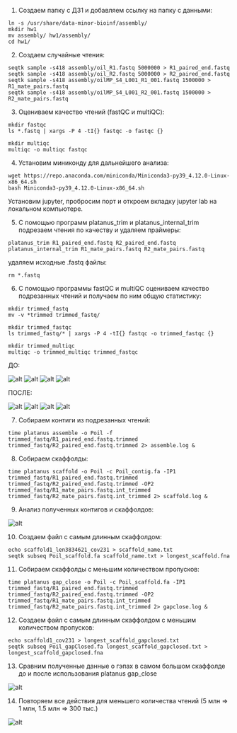 1) Создаем папку с ДЗ1 и добавляем ссылку на папку с данными:
```
ln -s /usr/share/data-minor-bioinf/assembly/
mkdir hw1
mv assembly/ hw1/assembly/
cd hw1/
```

2) Создаем случайные чтения:
```
seqtk sample -s418 assembly/oil_R1.fastq 5000000 > R1_paired_end.fastq
seqtk sample -s418 assembly/oil_R2.fastq 5000000 > R2_paired_end.fastq
seqtk sample -s418 assembly/oilMP_S4_L001_R1_001.fastq 1500000 > R1_mate_pairs.fastq
seqtk sample -s418 assembly/oilMP_S4_L001_R2_001.fastq 1500000 > R2_mate_pairs.fastq
```

3) Оцениваем качество чтений (fastQC и multiQC):
```
mkdir fastqc
ls *.fastq | xargs -P 4 -tI{} fastqc -o fastqc {}

mkdir multiqc
multiqc -o multiqc fastqc
```

4) Установим миниконду для дальнейшего анализа:
```
wget https://repo.anaconda.com/miniconda/Miniconda3-py39_4.12.0-Linux-x86_64.sh
bash Miniconda3-py39_4.12.0-Linux-x86_64.sh
```
Установим jupyter, пробросим порт и откроем вкладку jupyter lab на локальном компьютере.

5) С помощью программ platanus_trim и platanus_internal_trim подрезаем чтения по качеству и удаляем праймеры:
```
platanus_trim R1_paired_end.fastq R2_paired_end.fastq
platanus_internal_trim R1_mate_pairs.fastq R2_mate_pairs.fastq
```

удаляем исходные .fastq файлы:
```
rm *.fastq
```
6) С помощью программы fastQC и multiQC оцениваем качество подрезанных чтений и получаем по ним общую статистику:
```
mkdir trimmed_fastq
mv -v *trimmed trimmed_fastq/

mkdir trimmed_fastqc
ls trimmed_fastq/* | xargs -P 4 -tI{} fastqc -o trimmed_fastqc {}

mkdir trimmed_multiqc
multiqc -o trimmed_multiqc trimmed_fastqc
```

ДО:

![alt](./images/1_1.png)
![alt](./images/1_2.png)
![alt](./images/1_3.png)
![alt](./images/1_4.png)

ПОСЛЕ:

![alt](./images/2_1.png)
![alt](./images/2_2.png)
![alt](./images/2_3.png)
![alt](./images/2_4.png)

7) Cобираем контиги из подрезанных чтений:
```
time platanus assemble -o Poil -f trimmed_fastq/R1_paired_end.fastq.trimmed trimmed_fastq/R2_paired_end.fastq.trimmed 2> assemble.log &
```

8) Собираем скаффолды:
```
time platanus scaffold -o Poil -c Poil_contig.fa -IP1 trimmed_fastq/R1_paired_end.fastq.trimmed trimmed_fastq/R2_paired_end.fastq.trimmed -OP2 trimmed_fastq/R1_mate_pairs.fastq.int_trimmed trimmed_fastq/R2_mate_pairs.fastq.int_trimmed 2> scaffold.log &
```

9) Анализ полученных контигов и скаффолдов:

![alt](./images/9.png)

10) Создаем файл с самым длинным скаффолдом: 
```
echo scaffold1_len3834621_cov231 > scaffold_name.txt
seqtk subseq Poil_scaffold.fa scaffold_name.txt > longest_scaffold.fna
```

11) Собираем скаффолды с меньшим количеством пропусков:
```
time platanus gap_close -o Poil -c Poil_scaffold.fa -IP1 trimmed_fastq/R1_paired_end.fastq.trimmed  trimmed_fastq/R2_paired_end.fastq.trimmed -OP2 trimmed_fastq/R1_mate_pairs.fastq.int_trimmed trimmed_fastq/R2_mate_pairs.fastq.int_trimmed 2> gapclose.log &
```

12) Создаем файл с самым длинным скаффолдом с меньшим количеством пропусков:
```
echo scaffold1_cov231 > longest_scaffold_gapclosed.txt
seqtk subseq Poil_gapClosed.fa longest_scaffold_gapclosed.txt > longest_scaffold_gapclosed.fna
```

13) Сравним полученные данные о гэпах в самом большом скаффолде до и после использования platanus gap_close

![alt](./images/13.png)

14) Повторяем все действия для меньшего количества чтений (5 млн => 1 млн, 1.5 млн => 300 тыс.)

![alt](./images/14.png)
